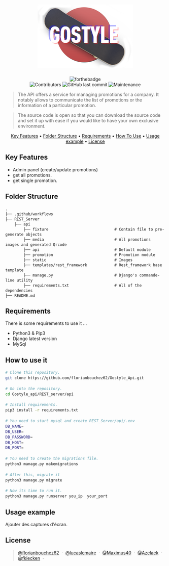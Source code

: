 <h1 align="center">
  <img src="https://github.com/florianbouchez62/Gostyle_Api/blob/develop/REST_Server/api/static/mspr_logo.png">
</h1>

<div align="center">

![forthebadge](https://forthebadge.com/images/badges/made-with-python.svg)
<br />
![Contributors](https://img.shields.io/badge/contributors-5-red)
![GitHub last commit](https://img.shields.io/github/last-commit/florianbouchez62/Gostyle_Api?color=red)
![Maintenance](https://img.shields.io/badge/Maintained%3F-yes-red.svg)

</div>

> The API offers a service for managing promotions for a company. It notably allows to communicate the list of promotions or the information of a particular promotion.

> The source code is open so that you can download the source code and set it up with ease if you would like to have your own exclusive environment.

<p align="center">
  <a href="#key-features">Key Features</a> •
  <a href="#folder-structure">Folder Structure</a> •
  <a href="#requirements">Requirements</a> •
  <a href="#how-to-use-it">How To Use</a> •
  <a href="#usage-example">Usage example</a> •
  <a href="#license">License</a>
</p>

## Key Features

* Admin panel (create/update promotions)
* get all promotions.
* get single promotion.

## Folder Structure

    .
    ├── .github/workflows
    ├── REST_Server
        ├── api
            ├── fixture                             # Contain file to pre-generate objects
            ├── media                               # All promotions images and generated Qrcode
            ├── api                                 # Default module 
            ├── promotion                           # Promotion module
            ├── static                              # Images
            ├── templates/rest_framework            # Rest_framework base template
            ├── manage.py                           # Django's commande-line utility
            ├── requirements.txt                    # All of the dependencies
    ├── README.md

## Requirements

There is some requirements to use it ...

* Python3 & Pip3
* Django latest version
* MySql

## How to use it

```sh
# Clone this repository.
git clone https://github.com/florianbouchez62/Gostyle_Api.git

# Go into the repository.
cd Gostyle_api/REST_server/api

# Install requirements.
pip3 install -r requirements.txt

# You need to start mysql and create REST_Server/api/.env
DB_NAME=
DB_USER=
DB_PASSWORD=
DB_HOST=
DB_PORT=

# You need to create the migrations file.
python3 manage.py makemigrations

# After this, migrate it
python3 manage.py migrate

# Now its time to run it.
python3 manage.py runserver you_ip  your_port
```

## Usage example

Ajouter des captures d'écran.

## License

> [@florianbouchez62](https://github.com/florianbouchez62) &nbsp;&middot;&nbsp;
> [@lucaslemaire](https://github.com/lucaslemaire) &nbsp;&middot;&nbsp;
> [@Maximus40](https://github.com/Maximus40) &nbsp;&middot;&nbsp;
> [@Azelaek](https://github.com/Azelaek) &nbsp;&middot;&nbsp;
> [@fkiecken](https://github.com/fkiecken) &nbsp;&middot;&nbsp;
